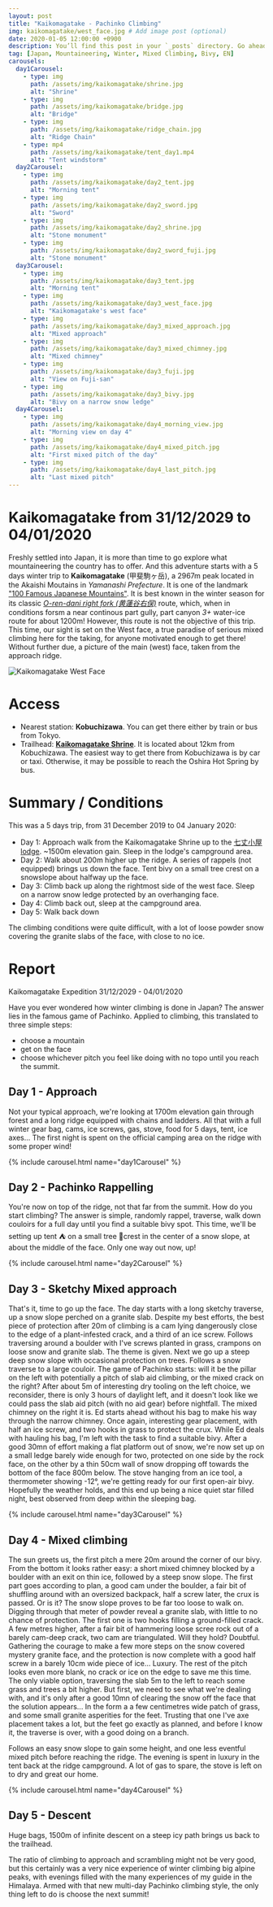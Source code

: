 ```yaml
---
layout: post
title: "Kaikomagatake - Pachinko Climbing"
img: kaikomagatake/west_face.jpg # Add image post (optional)
date: 2020-01-05 12:00:00 +0900
description: You’ll find this post in your `_posts` directory. Go ahead and edit it and re-build the site to see your changes. # Add post description (optional)
tag: [Japan, Mountaineering, Winter, Mixed Climbing, Bivy, EN]
carousels:
  day1Carousel:
    - type: img 
      path: /assets/img/kaikomagatake/shrine.jpg
      alt: "Shrine"
    - type: img
      path: /assets/img/kaikomagatake/bridge.jpg
      alt: "Bridge"
    - type: img
      path: /assets/img/kaikomagatake/ridge_chain.jpg
      alt: "Ridge Chain"
    - type: mp4
      path: /assets/img/kaikomagatake/tent_day1.mp4
      alt: "Tent windstorm"
  day2Carousel:
    - type: img 
      path: /assets/img/kaikomagatake/day2_tent.jpg
      alt: "Morning tent"
    - type: img
      path: /assets/img/kaikomagatake/day2_sword.jpg
      alt: "Sword"
    - type: img
      path: /assets/img/kaikomagatake/day2_shrine.jpg
      alt: "Stone monument"
    - type: img
      path: /assets/img/kaikomagatake/day2_sword_fuji.jpg
      alt: "Stone monument"
  day3Carousel:
    - type: img 
      path: /assets/img/kaikomagatake/day3_tent.jpg
      alt: "Morning tent"
    - type: img 
      path: /assets/img/kaikomagatake/day3_west_face.jpg
      alt: "Kaikomagatake's west face"
    - type: img 
      path: /assets/img/kaikomagatake/day3_mixed_approach.jpg
      alt: "Mixed approach"
    - type: img 
      path: /assets/img/kaikomagatake/day3_mixed_chimney.jpg
      alt: "Mixed chimney"
    - type: img 
      path: /assets/img/kaikomagatake/day3_fuji.jpg
      alt: "View on Fuji-san"
    - type: img 
      path: /assets/img/kaikomagatake/day3_bivy.jpg
      alt: "Bivy on a narrow snow ledge"
  day4Carousel:
    - type: img 
      path: /assets/img/kaikomagatake/day4_morning_view.jpg
      alt: "Morning view on day 4"
    - type: img 
      path: /assets/img/kaikomagatake/day4_mixed_pitch.jpg
      alt: "First mixed pitch of the day"
    - type: img 
      path: /assets/img/kaikomagatake/day4_last_pitch.jpg
      alt: "Last mixed pitch"
---
```


# Kaikomagatake from 31/12/2029 to 04/01/2020

Freshly settled into Japan, it is more than time to go explore what mountaineering the country has to offer. And this adventure starts with a 5 days winter trip to **Kaikomagatake** (甲斐駒ヶ岳), a 2967m peak located in the Akaishi Moutains in *Yamanashi Prefecture*. It is one of the landmark ["100 Famous Japanese Mountains"](https://en.wikipedia.org/wiki/100_Famous_Japanese_Mountains). It is best known in the winter season for its classic [*O-ren-dani right fork (黄蓮谷右俣)*](https://climbjapan.blogspot.com/2016/01/kaikomagatake-o-ren-dani-right-fork.html) route, which, when in conditions forsm a near continous part gully, part canyon *3+* water-ice route for about 1200m! However, this route is not the objective of this trip. This time, our sight is set on the West face, a true paradise of serious mixed climbing here for the taking, for anyone motivated enough to get there! Without further due, a picture of the main (west) face, taken from the approach ridge.

![Kaikomagatake West Face]({{site.baseurl}}/assets/img/kaikomagatake/west_face.jpg)


# Access

- Nearest station: **Kobuchizawa**. You can get there either by train or bus from Tokyo.
- Trailhead: [**Kaikomagatake Shrine**](https://goo.gl/maps/rukyjZkabUnb2LuA9). It is located about 12km from Kobuchizawa. The easiest way to get there from Kobuchizawa is by car or taxi. Otherwise, it may be  possible to reach the Oshira Hot Spring by bus.


# Summary / Conditions

This was a 5 days trip, from 31 December 2019 to 04 January 2020:

- Day 1: Approach walk from the Kaikomagatake Shrine up to the [七丈小屋 lodge](https://goo.gl/maps/8sMCozNjfa1Jzpnu5). ~1500m elevation gain. Sleep in the lodge's campground area.
- Day 2: Walk about 200m higher up the ridge. A series of rappels (not equipped) brings us down the face. Tent bivy on a small tree crest on a snowslope about halfway up the face. 
- Day 3: Climb back up along the rightmost side of the west face. Sleep on a narrow snow ledge protected by an overhanging face.
- Day 4: Climb back out, sleep at the campground area.
- Day 5: Walk back down

The climbing conditions were quite difficult, with a lot of loose powder snow covering the granite slabs of the face, with close to no ice.

# Report

Kaikomagatake Expedition 31/12/2029 - 04/01/2020

Have you ever wondered how winter climbing is done in Japan? The answer lies in the famous game of Pachinko. Applied to climbing, this translated to three simple steps: 
- choose a mountain
- get on the face
- choose whichever pitch you feel like doing with no topo until you reach the summit.


## Day 1 - Approach

Not your typical approach, we're looking at 1700m elevation gain through forest and a long ridge equipped with chains and ladders. All that with a full winter gear bag, cams, ice screws, gas, stove, food for 5 days, tent, ice axes...
The first night is spent on the official camping area on the ridge with some proper wind!

{% include carousel.html name="day1Carousel" %}

## Day 2 - Pachinko Rappelling

You're now on top of the ridge, not that far from the summit. How do you start climbing? The answer is simple, randomly rappel, traverse, walk down couloirs for a full day until you find a suitable bivy spot. This time, we'll be setting up tent ⛺ on a small tree 🌲crest in the center of a snow slope, at about the middle of the face. Only one way out now, up!

{% include carousel.html name="day2Carousel" %}


## Day 3 - Sketchy Mixed approach
That's it, time to go up the face. The day starts with a long sketchy traverse, up a snow slope perched on a granite slab. Despite my best efforts, the best piece of protection after 20m of climbing is a cam lying dangerously close to the edge of a plant-infested crack, and a third of an ice screw. Follows traversing around a boulder with I've screws planted in grass, crampons on loose snow and granite slab. The theme is given. Next we go up a steep deep snow slope with occasional protection on trees. Follows a snow traverse to a large couloir. The game of Pachinko starts: will it be the pillar on the left with potentially a pitch of slab aid climbing, or the mixed crack on the right? After about 5m of interesting dry tooling on the left choice, we reconsider, there is only 3 hours of daylight left, and it doesn't look like we could pass the slab aid pitch (with no aid gear) before nightfall. The mixed chimney on the right it is. Ed starts ahead without his bag to make his way through the narrow chimney. Once again, interesting gear placement, with half an ice screw, and two hooks in grass to protect the crux. While Ed deals with hauling his bag, I'm left with the task to find a suitable bivy. After a good 30mn of effort making a flat platform out of snow, we're now set up on a small ledge barely wide enough for two, protected on one side by the rock face, on the other by a thin 50cm wall of snow dropping off towards the bottom of the face 800m below. The stove hanging from an ice tool, a thermometer showing -12°, we're getting ready for our first open-air bivy. Hopefully the weather holds, and this end up being a nice quiet star filled night, best observed from deep within the sleeping bag.

{% include carousel.html name="day3Carousel" %}

## Day 4 - Mixed climbing
The sun greets us, the first pitch a mere 20m around the corner of our bivy. From the bottom it looks rather easy: a short mixed chimney blocked by a boulder with an exit on thin ice, followed by a steep snow slope. The first part goes according to plan, a good cam under the boulder, a fair bit of shuffling around with an oversized backpack, half a screw later, the crux is passed. Or is it? The snow slope proves to be far too loose to walk on. Digging through that meter of powder reveal a granite slab, with little to no chance of protection. The first one is two hooks filling a ground-filled crack. A few metres higher, after a fair bit of hammering loose scree rock out of a barely cam-deep crack, two cam are triangulated. Will they hold? Doubtful. Gathering the courage to make a few more steps on the snow covered mystery granite face, and the protection is now complete with a good half screw in a barely 10cm wide piece of ice... Luxury. The rest of the pitch looks even more blank, no crack or ice on the edge to save me this time. The only viable option, traversing the slab 5m to the left to reach some grass and trees a bit higher. But first, we need to see what we're dealing with, and it's only after a good 10mn of clearing the snow off the face that the solution appears... In the form a a few centimetres wide patch of grass, and some small granite asperities for the feet. Trusting that one I've axe placement takes a lot, but the feet go exactly as planned, and before I know it, the traverse is over, with a good doing on a branch.

Follows an easy snow slope to gain some height, and one less eventful mixed pitch before reaching the ridge. The evening is spent in luxury in the tent back at the ridge campground. A lot of gas to spare, the stove is left on to dry and great our home.

{% include carousel.html name="day4Carousel" %}

## Day 5 - Descent
Huge bags, 1500m of infinite descent on a steep icy path brings us back to the trailhead.

The ratio of climbing to approach and scrambling might not be very good, but this certainly was a very nice experience of winter climbing big alpine peaks, with evenings filled with the many experiences of my guide in the Himalaya. Armed with that new multi-day Pachinko climbing style, the only thing left to do is choose the next summit!



